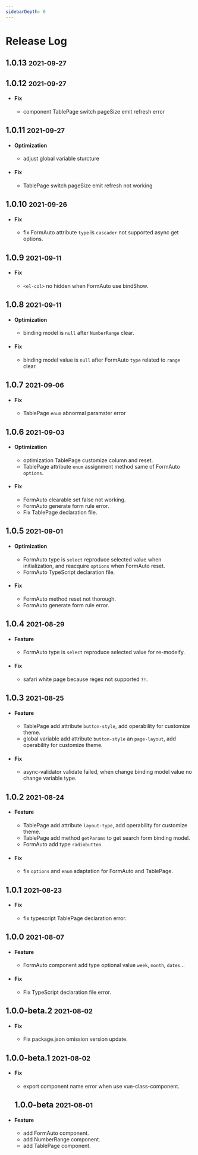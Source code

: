 ```yaml
---
sidebarDepth: 0
---
```


# Release Log

## 1.0.13 <small>2021-09-27</small>
## 1.0.12 <small>2021-09-27</small>
- #### Fix
	- component TablePage switch pageSize emit refresh error

## 1.0.11 <small>2021-09-27</small>
- #### Optimization
	- adjust global variable sturcture 

- #### Fix
	- TablePage switch pageSize emit refresh not working

## 1.0.10 <small>2021-09-26</small>

- #### Fix
	- fix FormAuto attribute `type` is `cascader` not supported async get options.

## 1.0.9 <small>2021-09-11</small>

- #### Fix
	- `<el-col>` no hidden when FormAuto use bindShow.

## 1.0.8 <small>2021-09-11</small>

- #### Optimization
	- binding model is `null` after `NumberRange` clear.

- #### Fix
	- binding model value is `null` after FormAuto `type` related to `range` clear.

## 1.0.7 <small>2021-09-06</small>

- #### Fix
	- TablePage `enum` abnormal paramster error

## 1.0.6 <small>2021-09-03</small>
- #### Optimization	
	- optimization TablePage customize column and reset.
	- TablePage attribute `enum` assignment method same of FormAuto `options`.

- #### Fix
	- FormAuto clearable set false not working.
	- FormAuto generate form rule error.
	- Fix TablePage declaration file.
	
## 1.0.5 <small>2021-09-01</small>
- #### Optimization
	- FormAuto type is `select` reproduce selected value when initialization, and reacquire `options` when FormAuto reset.
	- FormAuto TypeScript declaration file.
- #### Fix
	- FormAuto method reset not thorough.
	- FormAuto generate form rule error.

## 1.0.4 <small>2021-08-29</small>
- #### Feature
	- FormAuto type is `select` reproduce selected value for re-modeify.

- #### Fix
	-  safari white page because regex not supported `?!`.

## 1.0.3 <small>2021-08-25</small>
- #### Feature
	- TablePage add attribute `button-style`, add operability for customize theme.
	- global variable add attribute `button-style` an `page-layout`, add operability for customize theme.

- #### Fix
	- async-validator validate failed, when change binding model value no change variable type.

## 1.0.2 <small>2021-08-24</small>
- #### Feature
	- TablePage add attribute `layout-type`, add operability for customize theme.
	- TablePage add method `getParams` to get search form binding model.
	- FormAuto add type `radiobutton`.

- #### Fix
	- fix `options` and `enum` adaptation for FormAuto and TablePage.

## 1.0.1 <small>2021-08-23</small>
- #### Fix
	- fix typescript TablePage declaration error.

## 1.0.0 <small>2021-08-07</small>
- #### Feature
	- FormAuto component add type optional value `week`, `month`, `dates`...
- #### Fix
	- Fix TypeScript declaration file error.

## 1.0.0-beta.2 <small>2021-08-02</small>
- #### Fix
	- Fix package.json omission version update.

## 1.0.0-beta.1 <small>2021-08-02</small>
- #### Fix
	- export component name error when use vue-class-component.

	## 1.0.0-beta <small>2021-08-01</small>
- #### Feature
	- add FormAuto component.
	- add NumberRange component.
	- add TablePage component.